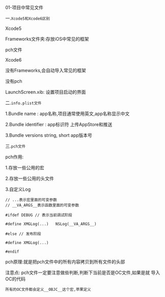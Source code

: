 01-项目中常见文件

一.`Xcode5和Xcode6区别`

 Xcode5

 Frameworks文件夹:存放iOS中常见的框架

 pch文件

 Xcode6

 没有Frameworks,会自动导入常见的框架

 没有pch

 LaunchScreen.xib: 设置项目启动的界面

二.`info.plist文件`

1.Bundle name : app名称,项目通常使用英文,app名称显示中文

2.Bundle identifier : app标识符 上传AppStore和推送

3.Bundle versions string, short  app版本号

三.`pch文件`

 pch作用:

 1.存放一些公用的宏

 2.存放一些公用的头文件

 3.自定义Log
 ```objc
// ...表示宏里面的可变参数
// __VA_ARGS__表示函数里面的可变参数

#ifdef DEBUG // 表示当前调试阶段

#define XMGLog(...)   NSLog(__VA_ARGS__)

#else // 发布阶段

#define XMGLog(...)

#endif
 ```

 pch原理:就是把pch文件中的所有内容拷贝到所有文件的头部

 注意点:
 pch文件一定要注意做些判断,判断下当前是否是OC文件,如果是就  导入OC的代码

 `所有的OC文件都会定义__OBJC__这个宏,苹果定义`

